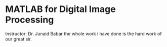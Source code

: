 # MATLAB for Digital Image Processing
Instructor: Dr. Junaid Babar 
the whole work i have done is the hard work of our great sir.
